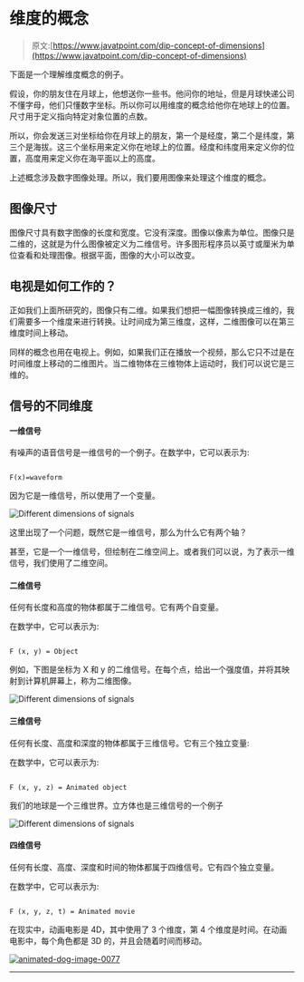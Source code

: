 # 维度的概念

> 原文:[https://www.javatpoint.com/dip-concept-of-dimensions](https://www.javatpoint.com/dip-concept-of-dimensions)

下面是一个理解维度概念的例子。

假设，你的朋友住在月球上，他想送你一些书。他问你的地址，但是月球快递公司不懂字母，他们只懂数字坐标。所以你可以用维度的概念给他你在地球上的位置。尺寸用于定义指向特定对象位置的点数。

所以，你会发送三对坐标给你在月球上的朋友，第一个是经度，第二个是纬度，第三个是海拔。这三个坐标用来定义你在地球上的位置。经度和纬度用来定义你的位置，高度用来定义你在海平面以上的高度。

上述概念涉及数字图像处理。所以，我们要用图像来处理这个维度的概念。

## 图像尺寸

图像尺寸具有数字图像的长度和宽度。它没有深度。图像以像素为单位。图像只是二维的，这就是为什么图像被定义为二维信号。许多图形程序员以英寸或厘米为单位查看和处理图像。根据平面，图像的大小可以改变。

## 电视是如何工作的？

正如我们上面所研究的，图像只有二维。如果我们想把一幅图像转换成三维的，我们需要多一个维度来进行转换。让时间成为第三维度，这样，二维图像可以在第三维度时间上移动。

同样的概念也用在电视上。例如，如果我们正在播放一个视频，那么它只不过是在时间维度上移动的二维图片。当二维物体在三维物体上运动时，我们可以说它是三维的。

## 信号的不同维度

#### 一维信号

有噪声的语音信号是一维信号的一个例子。在数学中，它可以表示为:

```

F(x)=waveform

```

因为它是一维信号，所以使用了一个变量。

![Different dimensions of signals](../Images/fe2e6503b06c15aee9e82ea41666d153.png)

这里出现了一个问题，既然它是一维信号，那么为什么它有两个轴？

甚至，它是一个一维信号，但绘制在二维空间上。或者我们可以说，为了表示一维信号，我们使用了二维空间。

#### 二维信号

任何有长度和高度的物体都属于二维信号。它有两个自变量。

在数学中，它可以表示为:

```

F (x, y) = Object

```

例如，下图是坐标为 X 和 y 的二维信号。在每个点，给出一个强度值，并将其映射到计算机屏幕上，称为二维图像。

![Different dimensions of signals](../Images/cbfb9cf80a53e68af203deabc2ee0364.png)

#### 三维信号

任何有长度、高度和深度的物体都属于三维信号。它有三个独立变量:

在数学中，它可以表示为:

```

F (x, y, z) = Animated object

```

我们的地球是一个三维世界。立方体也是三维信号的一个例子

![Different dimensions of signals](../Images/70dce119bf0972b789c825c426b154b7.png)

#### 四维信号

任何有长度、高度、深度和时间的物体都属于四维信号。它有四个独立变量。

在数学中，它可以表示为:

```

F (x, y, z, t) = Animated movie

```

在现实中，动画电影是 4D，其中使用了 3 个维度，第 4 个维度是时间。在动画电影中，每个角色都是 3D 的，并且会随着时间而移动。

[![animated-dog-image-0077](../Images/ad76c236263434313823d9567fec9341.png)](http://www.animatedimages.org/cat-dogs-202.htm)

* * *